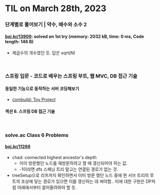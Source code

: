 # **TIL on March 28th, 2023**
### 단계별로 풀어보기 | 약수, 배수와 소수 2
#### [boj.kr/13909](../../../Problem%20Solving/boj/Math/13909-03-28-2023.cpp): solved on 1st try (memory: 2032 kB, time: 0 ms, Code length: 146 B)
* 제곱수의 개수였던 듯. 답은 sqrt(N)
<br>

### 스프링 입문 - 코드로 배우는 스프링 부트, 웹 MVC, DB 접근 기술
#### 동일한 기능으로 동작하는 서버 코딩해보기
* [combuild: Toy Project](../../../Library%20and%20Framework/spring/Lecture-01/ch-01-05-imp-03-23-2023.md)

#### 섹션 6. 스프링 DB 접근 기술
<br>

### solve.ac Class 6 Problems
#### [boj.kr/11266](../../../Problem%20Solving/boj/solvedac/11266-03-26-2023.cpp)
* chad: connected highest ancestor's depth
  - 이미 방문했던 노드를 재방문하려고 할 때 갱신되어야 하는 값.
  - -1이라면 dfs 스패닝 트리 말고는 연결된 경로가 없는 것.
* treeSetup으로 리프까지 확인하면서 이미 방문 했던 노드 중에 현 서브 트리의 루트의 조상에 닿는 경로가 있으면 이를 갱신하는 데 써야함.. 이에 대한 구현은 DP처럼 아래에서부터 끌어올려와야 할 듯.